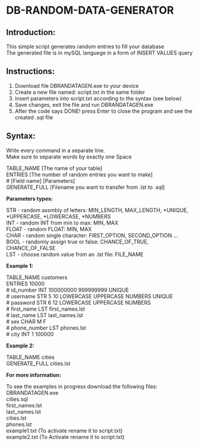 <h1>DB-RANDOM-DATA-GENERATOR</h1>
<h2>Introduction:</h2>
<p>
This simple script generates random entries to fill your database<br>
The generated file is in mySQL languege in a form of INSERT VALUES query
</p>
<h2>Instructions:</h2>
<ol>
<li>Download file DBRANDATAGEN.exe to your device</li>
<li>Create a new file named: script.txt in the same folder</li>
<li>Insert parameters into script.txt according to the syntax (see below)</li>
<li>Save changes, exit the file and run DBRANDATAGEN.exe</li>
<li>After the code says DONE! press Enter to close the program and see the created .sql file</li>
</ol>
<h2>Syntax:</h2>
<p>
Write every command in a separate line.<br>
Make sure to separate words by exactly one Space</p>
<p>
TABLE_NAME [The name of your table]<br>
ENTRIES [The number of random entries you want to make]<br>
# [Field name] [Parameters]<br>
GENERATE_FULL [Filename you want to transfer from .lst to .sql]<br>
</p>
<p><b>Parameters types:</b></p>
<p>
STR - random assmbly of letters:              MIN_LENGTH, MAX_LENGTH, *UNIQUE, *UPPERCASE, *LOWERCASE, *NUMBERS<br>
INT - random INT from min to max:             MIN, MAX<br>
FLOAT - random FLOAT:                         MIN, MAX<br>
CHAR - random single character:               FIRST_OPTION, SECOND_OPTION ... <br>
BOOL - randomly assign true or false:         CHANCE_OF_TRUE, CHANCE_OF_FALSE<br>
LST - choose random value from an .lst file:  FILE_NAME<br>
</p>
<p><b>Example 1:</b></p>
<p>
TABLE_NAME customers<br>
ENTRIES 10000<br>
# id_number INT 100000000 999999999 UNIQUE<br>
# username STR 5 10 LOWERCASE UPPERCASE NUMBERS UNIQUE<br> 
# password STR 6 12 LOWERCASE UPPERCASE NUMBERS<br>
# first_name LST first_names.lst<br>
# last_name LST last_names.lst<br>
# sex CHAR M F<br>
# phone_number LST phones.lst<br>
# city INT 1 100000<br>
</p>
<p><b>Example 2:</b></p>
<p>
TABLE_NAME cities<br>
GENERATE_FULL cities.lst<br>
</p>
<P><b>For more information:</b></P>
<p>
To see the examples in progress download the following files:<br>
DBRANDATAGEN.exe<br>
cities.sql<br>
first_names.lst<br>
last_names.lst<br>
cities.lst<br>
phones.lst<br>
example1.txt (To activate rename it to script.txt)<br>
example2.txt (To Activate rename it to script.txt)<br>
</p>
